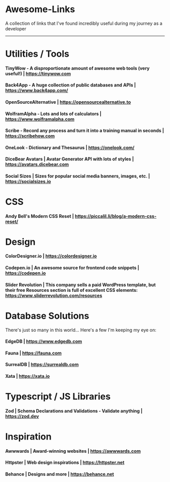 # Awesome-Links
A collection of links that I've found incredibly useful during my journey as a developer

---

# Utilities / Tools

#### TinyWow - A disproportionate amount of awesome web tools (very useful!) | https://tinywow.com

#### Back4App - A huge collection of public databases and APIs | https://www.back4app.com/

#### OpenSourceAlternative | https://opensourcealternative.to

#### WolframAlpha - Lots and lots of calculators | https://www.wolframalpha.com

#### Scribe - Record any process and turn it into a training manual in seconds | https://scribehow.com

#### OneLook - Dictionary and Thesaurus | https://onelook.com/

#### DiceBear Avatars | Avatar Generator API with lots of styles | https://avatars.dicebear.com

#### Social Sizes | Sizes for popular social media banners, images, etc. | https://socialsizes.io

# CSS

#### Andy Bell's Modern CSS Reset | https://piccalil.li/blog/a-modern-css-reset/ 

# Design

#### ColorDesigner.io | https://colordesigner.io

#### Codepen.io | An awesome source for frontend code snippets | https://codepen.io

#### Slider Revolution | This company sells a paid WordPress template, but their free Resources section is full of excellent CSS elements: https://www.sliderrevolution.com/resources

# Database Solutions

There's just so many in this world... Here's a few I'm keeping my eye on:

#### EdgeDB | https://www.edgedb.com

#### Fauna | https://fauna.com

#### SurrealDB | https://surrealdb.com

#### Xata | https://xata.io


# Typescript / JS Libraries

#### Zod | Schema Declarations and Validations - Validate anything |  https://zod.dev 


# Inspiration

#### Awwwards | Award-winning websites | https://awwwards.com

#### Httpster | Web design inspirations | https://httpster.net

#### Behance | Designs and more | https://behance.net
